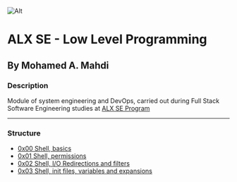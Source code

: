 ![Alt][1]
# ALX SE - Low Level Programming
## By Mohamed A. Mahdi
### Description

Module of system engineering and DevOps, carried out during Full Stack Software Engineering studies at [ALX SE Program](https://www.alxafrica.com/programme_post/full-stack-software-engineer/)


------------------
### Structure
* [0x00 Shell, basics](https://github.com/Moh-A-Mahdi/alx-system_engineering-devops/tree/master/0x00-shell_basics)
* [0x01 Shell, permissions](https://github.com/Moh-A-Mahdi/alx-system_engineering-devops/tree/master/0x01-shell_permissions)
* [0x02 Shell, I/O Redirections and filters](https://github.com/Moh-A-Mahdi/alx-system_engineering-devops/tree/master/0x02-shell_redirections)
* [0x03 Shell, init files, variables and expansions](https://github.com/Moh-A-Mahdi/alx-system_engineering-devops/tree/master/0x03-shell_variables_expansions)

[1]:https://www.alxafrica.com/wp-content/uploads/2022/01/header-logo.png
